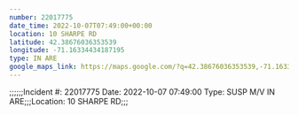 ```yaml
---
number: 22017775
date_time: 2022-10-07T07:49:00+00:00
location: 10 SHARPE RD
latitude: 42.38676036353539
longitude: -71.16334434187195
type: IN ARE
google_maps_link: https://maps.google.com/?q=42.38676036353539,-71.16334434187195
---
```


;;;;;;Incident #: 22017775   Date: 2022-10-07 07:49:00   Type: SUSP M/V IN ARE;;;Location: 10 SHARPE RD;;;

